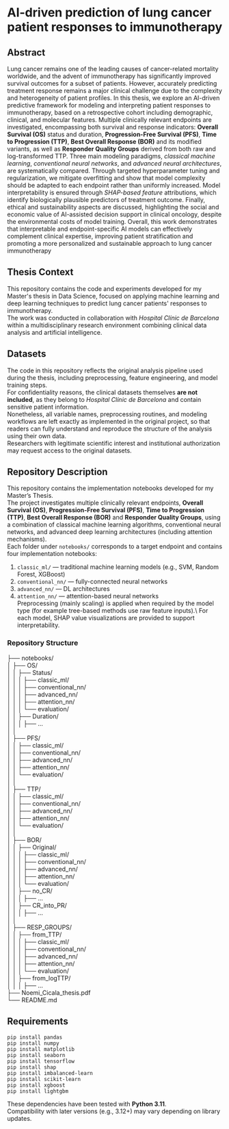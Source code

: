 # AI-driven prediction of lung cancer patient responses to immunotherapy

## Abstract
Lung cancer remains one of the leading causes of cancer-related mortality worldwide, and
the advent of immunotherapy has significantly improved survival outcomes for a subset
of patients. However, accurately predicting treatment response remains a major clinical
challenge due to the complexity and heterogeneity of patient profiles.
In this thesis, we explore an AI-driven predictive framework for modeling and interpreting patient responses to immunotherapy, based on a retrospective cohort including
demographic, clinical, and molecular features. Multiple clinically relevant endpoints are
investigated, encompassing both survival and response indicators: **Overall Survival
(OS)** status and duration, **Progression-Free Survival (PFS)**, **Time to Progression
(TTP)**, **Best Overall Response (BOR)** and its modified variants, as well as **Responder Quality Groups** derived from both raw and log-transformed TTP.
Three main modeling paradigms, *classical machine learning*, *conventional neural
networks*, and *advanced neural architectures*, are systematically compared. Through
targeted hyperparameter tuning and regularization, we mitigate overfitting and show that
model complexity should be adapted to each endpoint rather than uniformly increased.
Model interpretability is ensured through *SHAP-based feature* attributions, which
identify biologically plausible predictors of treatment outcome. Finally, ethical and sustainability aspects are discussed, highlighting the social and economic value of AI-assisted
decision support in clinical oncology, despite the environmental costs of model training.
Overall, this work demonstrates that interpretable and endpoint-specific AI models can
effectively complement clinical expertise, improving patient stratification and promoting
a more personalized and sustainable approach to lung cancer immunotherapy

## Thesis Context
This repository contains the code and experiments developed for my Master's thesis in Data Science, focused on applying machine learning and deep learning techniques to predict lung cancer patients' responses to immunotherapy.  
The work was conducted in collaboration with *Hospital Clínic de Barcelona* within a multidisciplinary research environment combining clinical data analysis and artificial intelligence.

## Datasets
The code in this repository reflects the original analysis pipeline used during the thesis, including preprocessing, feature engineering, and model training steps.  
For confidentiality reasons, the clinical datasets themselves **are not included**, as they belong to *Hospital Clínic de Barcelona* and contain sensitive patient information.  
Nonetheless, all variable names, preprocessing routines, and modeling workflows are left exactly as implemented in the original project, so that readers can fully understand and reproduce the structure of the analysis using their own data.  
Researchers with legitimate scientific interest and institutional authorization may request access to the original datasets.  

## Repository Description
This repository contains the implementation notebooks developed for my Master’s Thesis.  
The project investigates multiple clinically relevant endpoints, **Overall Survival (OS)**, **Progression-Free Survival (PFS)**, **Time to Progression (TTP)**, **Best Overall Response (BOR)** and **Responder Quality Groups**, using a combination of classical machine learning algorithms, conventional neural networks, and advanced deep learning architectures (including attention mechanisms).  
Each folder under `notebooks/` corresponds to a target endpoint and contains four implementation notebooks:  
1. `classic_ml/` — traditional machine learning models (e.g., SVM, Random Forest, XGBoost)
2. `conventional_nn/` — fully-connected neural networks  
3. `advanced_nn/` — DL architectures   
4. `attention_nn/` — attention-based neural networks  
Preprocessing (mainly scaling) is applied when required by the model type (for example tree-based methods use raw feature inputs).\\
For each model, SHAP value visualizations are provided to support interpretability.

### Repository Structure
├── notebooks/  
│ ├── OS/  
│ │ ├── Status/  
│ │ │ ├── classic_ml/  
│ │ │ ├── conventional_nn/  
│ │ │ ├── advanced_nn/  
│ │ │ ├── attention_nn/  
│ │ │ └── evaluation/  
│ │ ├── Duration/  
│ │ │ ├── ...  
│ │    
│ ├── PFS/   
│ │ ├── classic_ml/  
│ │ ├── conventional_nn/  
│ │ ├── advanced_nn/  
│ │ ├── attention_nn/  
│ │ └── evaluation/  
│ │  
│ ├── TTP/  
│ │ ├── classic_ml/  
│ │ ├── conventional_nn/  
│ │ ├── advanced_nn/  
│ │ ├── attention_nn/  
│ │ └── evaluation/  
│ │  
│ ├── BOR/  
│ │ ├── Original/  
│ │ │ ├── classic_ml/  
│ │ │ ├── conventional_nn/  
│ │ │ ├── advanced_nn/  
│ │ │ ├── attention_nn/  
│ │ │ └── evaluation/  
│ │ ├── no_CR/  
│ │ │ ├── ...  
│ │ ├── CR_into_PR/  
│ │ │ ├── ...  
│ │  
│ ├── RESP_GROUPS/  
│ │ ├── from_TTP/  
│ │ │ ├── classic_ml/  
│ │ │ ├── conventional_nn/  
│ │ │ ├── advanced_nn/  
│ │ │ ├── attention_nn/  
│ │ │ └── evaluation/  
│ │ ├── from_logTTP/  
│ │ │ ├── ...  
├── Noemi_Cicala_thesis.pdf  
└── README.md  

## Requirements
```
pip install pandas
pip install numpy
pip install matplotlib
pip install seaborn
pip install tensorflow
pip install shap
pip install imbalanced-learn
pip install scikit-learn
pip install xgboost
pip install lightgbm
```
These dependencies have been tested with **Python 3.11**.  
Compatibility with later versions (e.g., 3.12+) may vary depending on library updates.
